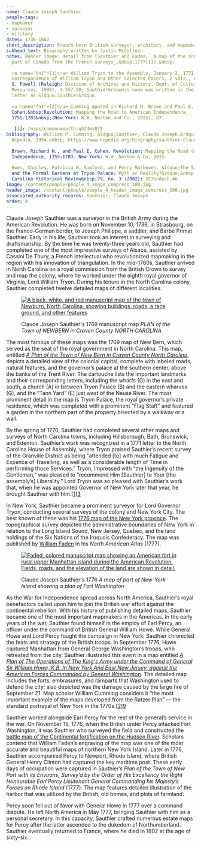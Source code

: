 ```yaml
---
name: Claude Joseph Sauthier
people-tags: 
- mapmaker
- surveyor
- military
dates: 1736-1802
short_description: French-born British surveyor, architect, and mapmaker
subhead_text: Biography written by Justin McCulloch
notes: Banner image: detail from [Sauthier and Faden, _A map of the inhabited
  part of Canada from the French surveys_,&nbsp;1777][1].&nbsp;
  
  <a name="fn1">[1]</a> William Tryon to the Assembly, January 2, 1771 in The
  Correspondence of William Tryon and Other Selected Papers, 2 vols., ed. William
  S. Powell (Raleigh: Division of Archives and History, Dept. of Cultural
  Resources, 1980), 2:557-58; Sauthier&rsquo;s name was written in the original
  letter as &ldquo;Southier&rdquo;
  
  <a name="fn1">[2]</a> Cumming quoted in Richard H. Brown and Paul E.
  Cohen,&nbsp;Revolution: Mapping the Road to American Independence,
  1755-1783&nbsp;(New York: W.W. Norton and Co., 2015), 87.
  
   [1]: /maps/commonwealth:q524mv071
bibliography: William P. Cumming. &ldquo;Sauthier, Claude Joseph.&rdquo;
  NCpedia. 1994.&nbsp; https://www.ncpedia.org/biography/sauthier-claude-joseph.
  
  Brown, Richard H., and Paul E. Cohen. Revolution: Mapping the Road to American
  Independence, 1755-1783. New York: W.W. Norton & Co, 2015.
  
  Ewen, Charles, Patricia M. Samford, and Perry Mathewes. &ldquo;The Sauthier Maps
  and the Formal Gardens at Tryon Palace: Myth or Reality?&rdquo;&nbsp;The North
  Carolina Historical Review&nbsp;79, no. 3 (2002): 327&ndash;46.
image: /content/people/people_4_image_compress_100.jpg
header_image: /content/people/people_4_header_image_compress_100.jpg
associated_authority_records: Sauthier, Claude Joseph
order: 4
---
```

Claude Joseph Sauthier was a surveyor in the British Army during the American Revolution. He was born on November 10, 1736, in Strasbourg, on the Franco-German border, to Joseph Philippe, a saddler, and Barbe Primat Sauthier. Early in his life, Sauthier took an interest in surveying and draftsmanship. By the time he was twenty-three years old, Sauthier had completed one of the most impressive surveys of Alsace, assisted by Cassini De Thury, a French intellectual who revolutionized mapmaking in the region with his innovation of triangulation. In the mid-1760s, Sauthier arrived in North Carolina on a royal commission from the British Crown to survey and map the colony, where he worked under the eighth royal governor of Virginia, Lord William Tryon. During his tenure in the North Carolina colony, Sauthier completed twelve detailed maps of different localities.<figure class="img\_left\_50">

[![A black, white, and red manuscript map of the town of Newburn, North Carolina, showing buildings, roads, a race ground, and other features][1]][2]<figcaption>Claude Joseph Sauthier's 1769 manuscript map _PLAN of the Town of NEWBERN in Craven County NORTH CAROLINA_</figcaption></figure>

The most famous of these maps was the 1769 map of New Bern, which served as the seat of the royal government in North Carolina. This map, entitled [_A Plan of the Town of New Bern in Craven County North Carolina_][2], depicts a detailed view of the colonial capital, complete with labeled roads, natural features, and the governor&rsquo;s palace at the southern center, above the banks of the Trent River. The cartouche lists the important landmarks and their corresponding letters, including the wharfs (G) in the east and south, a church (A) in between Tryon Palace (B) and the eastern wharves (G), and the &ldquo;Tann Yard&rdquo; (E) just west of the Neuse River. The most prominent detail in the map is Tryon Palace, the royal governor&rsquo;s private residence, which was completed with a prominent &ldquo;Flag Staff&rdquo; and featured a garden in the northern part of the property bisected by a walkway or a wall.

By the spring of 1770, Sauthier had completed several other maps and surveys of North Carolina towns, including Hillsborough, Bath, Brunswick, and Edenton. Sauthier&rsquo;s work was recognized in a 1771 letter to the North Carolina House of Assembly, where Tryon praised Sauthier&rsquo;s recent survey of the Granville District as being &ldquo;attended [to] with much Fatigue and Expence of Travelling, as well as a considerable length of Time in performing those Services.&rdquo; Tryon, impressed with &ldquo;the Ingenuity of the Gentleman,&rdquo; was pleased to &ldquo;recommend Him [Sauthier] to Your [the assembly&rsquo;s] Liberality.&rdquo; Lord Tryon was so pleased with Sauthier&rsquo;s work that, when he was appointed Governor of New York later that year, he brought Sauthier with him.[[1]][3]

In New York, Sauthier became a prominent surveyor for Lord Governor Tryon, conducting several surveys of the colony and New York City. The best known of these was his [1776 map of the New York province][4]. The topographical survey depicted the administrative boundaries of New York in relation to the Long Island Sound, New Jersey, Quebec, and the land holdings of the Six Nations of the Iroquois Confederacy. The map was published by [William Faden][5] in his _North American Atlas_ (1777).<figure class="img\_right\_50">

[![Faded, colored manuscript map showing an American fort in rural upper Manhattan island during the American Revolution. Fields, roads, and the elevation of the land are shown in detail.][6]][7]<figcaption>Claude Joseph Sauthier's 1776 _A map of part of New-York Island showing a plan of Fort Washington_</figcaption></figure>

As the War for Independence spread across North America, Sauthier&rsquo;s royal benefactors called upon him to join the British war effort against the continental rebellion. With his history of publishing detailed maps, Sauthier became one of the most important mapmakers in the Americas. In the early years of the war, Sauthier found himself in the employ of Earl Percy, an officer under the command of British General William Howe. While General Howe and Lord Percy fought the campaign in New York, Sauthier chronicled the feats and strategy of the British troops. In September 1776, Howe captured Manhattan from General George Washington&rsquo;s troops, who retreated from the city. Sauthier&nbsp;illustrated this event in a map entitled [_A Plan of The Operations of The King's Army under the Command of General Sir William Howe, K.B. In New York And East New Jersey, against the American Forces Commanded by General Washington_][8]. The detailed map includes the forts, embrasures, and ramparts that Washington used to defend the city; also depicted was the damage caused by the large fire of September 21. Map scholar William Cumming considers it &ldquo;the most important example of the maps developed from the Ratzer Plan&rdquo; &mdash; the standard portrayal of New York in the 1770s.[[2]][9]

Sauthier worked alongside Earl Percy for the rest of the general&rsquo;s service in the war. On November 16, 1776, when the British under Percy attacked Fort Washington, it was Sauthier who surveyed the field and constructed the [battle map of the Continental fortification on the Hudson River][7]. Scholars contend that William Faden&rsquo;s engraving of the map was one of the most accurate and beautiful maps of northern New York Island. Later in 1776, Sauthier accompanied Percy to Newport, Rhode Island, where British General Henry Clinton had captured the key maritime post. These early days of occupation were&nbsp;captured in Sauthier&rsquo;s _Plan of the Town of New Port with its Environs, Survey&rsquo;d by the Order of His Excellency the Right Honourable Earl Percy Lieutenant General Commanding his Majesty&rsquo;s Forces on Rhode Island_ (1777). The map features detailed illustration of the harbor that was utilized by the British, old homes, and plots of farmland.

Percy soon fell out of favor with General Howe in 1777 over a command dispute. He left North America in May 1777, bringing Sauthier with him as a personal secretary. In this capacity, Sauthier crafted numerous estate maps for Percy after the latter ascended to the dukedom of Northumberland. Sauthier eventually returned to France, where he died in 1802 at the age of sixty-six.

 [1]: https://iiif.digitalcommonwealth.org/iiif/2/commonwealth:hx11z442s/full/800,/0/default.jpg
 [2]: /maps/commonwealth:hx11z441h
 [3]: #fn1
 [4]: /maps/commonwealth:z603vs634
 [5]: /people/william-faden
 [6]: https://iiif.digitalcommonwealth.org/iiif/2/commonwealth:q524n874j/full/433,/0/default.jpg
 [7]: /maps/commonwealth:q524n8738
 [8]: /maps/commonwealth:q524n800r
 [9]: #fn2